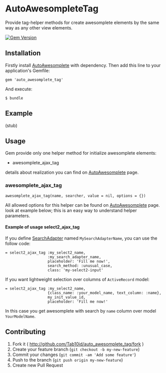 # AutoAwesompleteTag

Provide tag-helper methods for create awesomplete elements by the same way as any other view elements.

[![Gem Version](https://badge.fury.io/rb/auto_awesomplete_tag.png)](http://badge.fury.io/rb/auto_awesomplete_tag)

## Installation

Firstly install [AutoAwesomplete](https://github.com/Tab10id/auto_awesomplete#installation) with
dependency. Then add this line to your application's Gemfile:

    gem 'auto_awesomplete_tag'

And execute:

    $ bundle

## Example

(stub)

## Usage

Gem provide only one helper method for initialize awesomplete elements:

* awesomplete_ajax_tag

details about realization you can find on
[AutoAwesomplete](https://github.com/Tab10id/auto_awesomplete#installation) page.

### awesomplete_ajax_tag

    awesomplete_ajax_tag(name, searcher, value = nil, options = {})

All allowed options for this helper can be found on
[AutoAwesomplete](https://github.com/Tab10id/auto_awesomplete#ajax-awesomplete-usage) page. look at example
below; this is an easy way to understand helper parameters.

#### Example of usage select2_ajax_tag

If you define [SearchAdapter](https://github.com/Tab10id/auto_awesomplete#example-of-minimalistic-searchadapter)
named `MySearchAdapterName`, you can use the follow code:

    = select2_ajax_tag :my_select2_name,
                       :my_search_adapter_name,
                       placeholder: 'Fill me now!',
                       search_method: :unusual_case,
                       class: 'my-select2-input'

If you want lightweight selection over columns of `ActiveRecord` model:

    = select2_ajax_tag :my_select2_name,
                       {class_name: :your_model_name, text_column: :name},
                       my_init_value_id,
                       placeholder: 'Fill me now!'

In this case you get awesomplete with search by `name` column over model `YourModelName`.

## Contributing

1. Fork it ( http://github.com/Tab10id/auto_awesomplete_tag/fork )
2. Create your feature branch (`git checkout -b my-new-feature`)
3. Commit your changes (`git commit -am 'Add some feature'`)
4. Push to the branch (`git push origin my-new-feature`)
5. Create new Pull Request